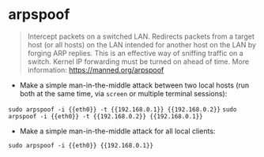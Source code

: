 # arpspoof

> Intercept packets on a switched LAN.
> Redirects packets from a target host (or all hosts) on the LAN intended for another host on the LAN by forging ARP replies. This is an effective way of sniffing traffic on a switch.
> Kernel IP forwarding must be turned on ahead of time.
> More information: <https://manned.org/arpspoof>

- Make a simple man-in-the-middle attack between two local hosts (run both at the same time, via `screen` or multiple terminal sessions):

`sudo arpspoof -i {{eth0}} -t {{192.168.0.1}} {{192.168.0.2}}`
`sudo arpspoof -i {{eth0}} -t {{192.168.0.2}} {{192.168.0.1}}`

- Make a simple man-in-the-middle attack for all local clients:

`sudo arpspoof -i {{eth0}} {{192.168.0.1}}`
